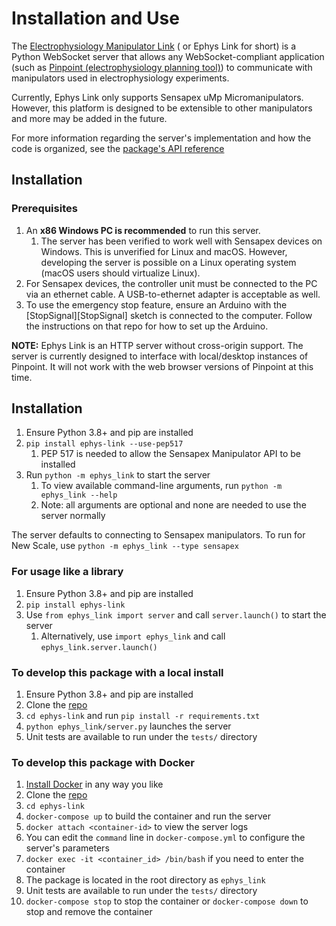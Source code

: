 # Installation and Use

The [Electrophysiology Manipulator Link](https://github.com/VirtualBrainLab/ephys-link) (
or Ephys Link for short) is a Python
WebSocket server that allows any WebSocket-compliant application (such
as [Pinpoint (electrophysiology planning tool)](https://github.com/VirtualBrainLab/Pinpoint))
to communicate with manipulators used in electrophysiology experiments.

Currently, Ephys Link only supports Sensapex uMp Micromanipulators. However,
this platform is designed to be extensible to other manipulators and more may be
added in the future.

For more information regarding the server's implementation and how the code is
organized, see
the [package's API reference](https://virtualbrainlab.org/api_reference_ephys_link.html)


## Installation

### Prerequisites

1. An **x86 Windows PC is recommended** to run this server.
    1. The server has been verified to work well with Sensapex devices on
       Windows. This is unverified for Linux and
       macOS. However, developing the server is possible on a Linux operating
       system (macOS users should virtualize Linux).
2. For Sensapex devices, the controller unit must be connected to the PC via an
   ethernet cable. A USB-to-ethernet adapter is acceptable as well.
3. To use the emergency stop feature, ensure an Arduino with
   the [StopSignal][StopSignal] sketch is connected to the computer. Follow
   the instructions on that repo for how to set up the Arduino.

**NOTE:** Ephys Link is an HTTP server without cross-origin support. The server is currently designed to interface with local/desktop instances of Pinpoint. It will not work with the web browser versions of Pinpoint at this time.

## Installation

1. Ensure Python 3.8+ and pip are installed
2. `pip install ephys-link --use-pep517`
    1. PEP 517 is needed to allow the Sensapex Manipulator API to be installed
3. Run `python -m ephys_link` to start the server
    1. To view available command-line arguments,
       run `python -m ephys_link --help`
    2. Note: all arguments are optional and none are needed to use the server
       normally

The server defaults to connecting to Sensapex manipulators. To run for New Scale, use `python -m ephys_link --type sensapex`

### For usage like a library

1. Ensure Python 3.8+ and pip are installed
2. `pip install ephys-link`
3. Use `from ephys_link import server` and call `server.launch()` to start the
   server
    1. Alternatively, use `import ephys_link` and
       call `ephys_link.server.launch()`

### To develop this package with a local install

1. Ensure Python 3.8+ and pip are installed
2. Clone the [repo](https://github.com/VirtualBrainLab/ephys-link)
3. `cd ephys-link` and run `pip install -r requirements.txt`
4. `python ephys_link/server.py` launches the server
5. Unit tests are available to run under the `tests/` directory

### To develop this package with Docker

1. [Install Docker](https://www.docker.com/get-started/) in any way you like
2. Clone the [repo](https://github.com/VirtualBrainLab/ephys-link)
3. `cd ephys-link`
4. `docker-compose up` to build the container and run the server
5. `docker attach <container-id>` to view the server logs
6. You can edit the `command` line in `docker-compose.yml` to configure the
   server's parameters
7. `docker exec -it <container_id> /bin/bash` if you need to enter the container
8. The package is located in the root directory as `ephys_link`
9. Unit tests are available to run under the `tests/` directory
10. `docker-compose stop` to stop the container or `docker-compose down` to stop
    and remove the container